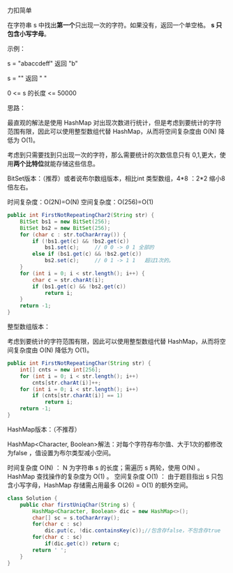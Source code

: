 力扣简单



在字符串 s 中找出**第一个**只出现一次的字符。如果没有，返回一个单空格。 **s 只包含小写字母**。



示例：

s = "abaccdeff"
返回 "b"

s = "" 
返回 " "



0 <= s 的长度 <= 50000




思路：

最直观的解法是使用 HashMap 对出现次数进行统计，但是考虑到要统计的字符范围有限，因此可以使用整型数组代替 HashMap，从而将空间复杂度由 O(N) 降低为 O(1)。 

考虑到只需要找到只出现一次的字符，那么需要统计的次数信息只有 0,1,更大，使用**两个比特位**就能存储这些信息。



BitSet版本：（推荐）或者说布尔数组版本，相比int 类型数组，4\*8 ：2\*2 缩小8倍左右。



时间复杂度：O(2N)=O(N)
空间复杂度：O(256)=O(1)

````java
public int FirstNotRepeatingChar2(String str) {
    BitSet bs1 = new BitSet(256);
    BitSet bs2 = new BitSet(256);
    for (char c : str.toCharArray()) {
        if (!bs1.get(c) && !bs2.get(c))
            bs1.set(c);     // 0 0 -> 0 1 全部的
        else if (bs1.get(c) && !bs2.get(c))
            bs2.set(c);     // 0 1 -> 1 1	超过1次的。
    }
    for (int i = 0; i < str.length(); i++) {
        char c = str.charAt(i);
        if (bs1.get(c) && !bs2.get(c))
            return i;
    }
    return -1;
}
````



整型数组版本：


考虑到要统计的字符范围有限，因此可以使用整型数组代替 HashMap，从而将空间复杂度由 O(N) 降低为 O(1)。

````java
public int FirstNotRepeatingChar(String str) {
    int[] cnts = new int[256];
    for (int i = 0; i < str.length(); i++)
        cnts[str.charAt(i)]++;
    for (int i = 0; i < str.length(); i++)
        if (cnts[str.charAt(i)] == 1)
            return i;
    return -1;
}
````



HashMap版本：（不推荐）

HashMap<Character, Boolean>解法：对每个字符存布尔值、大于1次的都修改为false ，值设置为布尔类型减小空间。



时间复杂度 O(N) ： N 为字符串 s 的长度；需遍历 s 两轮，使用 O(N) 。HashMap 查找操作的复杂度为 O(1) 。
空间复杂度 O(1) ： 由于题目指出 s 只包含小写字母，HashMap 存储需占用最多 O(26) = O(1) 的额外空间。

````java
class Solution {
    public char firstUniqChar(String s) {
        HashMap<Character, Boolean> dic = new HashMap<>();
        char[] sc = s.toCharArray();
        for(char c : sc)
            dic.put(c, !dic.containsKey(c));//包含存false，不包含存true
        for(char c : sc)
            if(dic.get(c)) return c;
        return ' ';
    }
}
````





